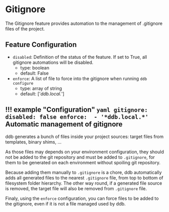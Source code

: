 Gitignore
===

The Gitignore feature provides automation to the management of .gitignore files of the project.

Feature Configuration
---

- `disabled`: Definition of the status of the feature. If set to True, all gitignore automations will be disabled.
    - type: boolean
    - default: False
- `enforce`: A list of file to force into the gitignore when running `ddb configure`
    - type: array of string
    - default: ['*ddb.local.*']
 
!!! example "Configuration"
    ```yaml
    gitignore:
      disabled: false
      enforce: 
      - '*ddb.local.*'
    ```
Automatic management of gitignore
---

ddb generates a bunch of files inside your project sources: target files from templates, binary shims, ...

As those files may depends on your environment configuration, they should not be added to the git repository and must 
be added to `.gitignore`, for them to be generated on each environment without spoiling git repository.

Because adding them manually to `.gitignore` is a chore, ddb automatically adds all generated files to the nearest 
`.gitignore` file, from top to bottom of filesystem folder hierarchy. The other way round, if a generated file source 
is removed, the target file will also be removed from `.gitignore` file.

Finaly, using the `enforce` configuration, you can force files to be added to the gitignore, even if it is not 
a file managed used by ddb.